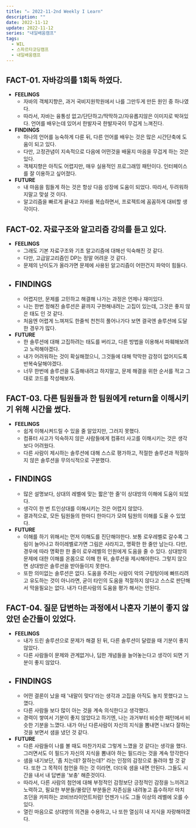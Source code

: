 ```yaml
---
title: "✏️ 2022-11-2nd Weekly I Learn"
description: ""
date: 2022-11-12
update: 2022-11-12
series: "내일배움캠프"
tags:
  - WIL
  - 스파르타코딩캠프
  - 내일배움캠프
---
```


## FACT-01. 자바강의를 1회독 하였다.

- **FEELINGS**
  - 자바의 객체지향은, 과거 국비지원학원에서 나를 그만두게 만든 원인 중 하나였다.
  - 따라서, 자바는 융통성 없고/단단하고/딱딱하고/자유롭지않은 이미지로 박혀있다. 언어를 배우는데 있어서 한발자국 한발자국이 무겁게 느껴진다.
- **FINDINGS**
  - 하나의 언어를 능숙하게 다룬 뒤, 다른 언어를 배우는 것은 많은 시간단축에 도움이 되고 있다.
  - 다만, 고정관념이 지속적으로 다음에 어떤것을 배울지 마음을 무겁게 하는 것은 있다.
  - 객체지향은 아직도 어렵지만, 매우 실용적인 프로그래밍 패턴이다. 인터페이스를 잘 이용하고 싶어졌다.
- **FUTURE**
  - 내 마음을 힘들게 하는 것은 항상 다음 성장에 도움이 되었다. 따라서, 두려워하지말고 맞설 것 이다.
  - 알고리즘을 빠르게 끝내고 자바를 복습하면서, 프로젝트에 꼼꼼하게 대비할 생각이다.

## FACT-02. 자료구조와 알고리즘 강의를 듣고 있다.

- **FEELINGS**
  - 그래도 기본 자료구조와 기초 알고리즘에 대해선 익숙해진 것 같다.
  - 다만, 고급알고리즘인 DP는 정말 어려운 것 같다.
  - 문제의 난이도가 올라가면 문제에 사용된 알고리즘이 어떤건지 파악이 힘들다.
- ## **FINDINGS**
  - 어렵지만, 문제를 고민하고 해결해 나가는 과정은 언제나 재미있다.
  - 나는 한번 정해진 솔루션은 끝까지 구현해내려는 고집이 있는데, 그것은 좋지 않은 태도 인 것 같다.
  - 처음엔 어렵게 느껴져도 한줄씩 천천히 풀어나가다 보면 결국엔 솔루션에 도달한 경우가 많다.
- **FUTURE**
  - 한 솔루션에 대해 고집하려는 태도를 버리고, 다른 방법을 이용해서 파훼해보려고 노력해야겠다.
  - 내가 어려워하는 것이 확실해졌으니, 그것들에 대해 막막한 감정이 없어지도록 반복숙달해야겠다.
  - 너무 한번에 솔루션을 도출해내려고 하지말고, 문제 해결을 위한 순서를 적고 그대로 코드를 작성해보자.

## FACT-03. 다른 팀원들과 한 팀원에게 return을 이해시키기 위해 시간을 썼다.

- **FEELINGS**
  - 쉽게 이해시켜드릴 수 있을 줄 알았지만, 그러지 못했다.
  - 컴퓨터 사고가 익숙하지 않은 사람들에게 컴퓨터 사고를 이해시키는 것은 생각보다 어려웠다.
  - 다른 사람이 제시하는 솔루션에 대해 스스로 평가하고, 적절한 솔루션과 적절하지 않은 솔루션을 무의식적으로 구분했다.
- ## **FINDINGS**
  - 많은 설명보다, 상대의 레벨에 맞는 짧은'한 줄'이 상대방의 이해에 도움이 되었다.
  - 생각이 한 번 트인상대를 이해시키는 것은 어렵지 않았다.
  - 결과적으로, 모든 팀원들의 한마디 한마디가 모여 팀원의 이해를 도울 수 있었다.
- **FUTURE**
  - 이해를 하기 위해서는 먼저 이해도를 진단해야한다. 보통 로우레벨로 갈수록 그림이 늘어나고 하이레벨로가면 그림은 사라지고, 명확한 한 줄만 남는다. 다만, 경우에 따라 명확한 한 줄이 로우레벨의 인원에게 도움을 줄 수 있다. 상대방의 문제에 대한 이해를 온몸으로 이해 한 뒤, 솔루션을 제시해야한다. 그렇지 않으면 상대방은 솔루션을 받아들이지 못한다.
  - 또한 의미없는 솔루션은 없다. 도움을 주려는 사람이 악의 구렁텅이에 빠뜨리려고 유도하는 것이 아니라면, 굳이 타인의 도움을 적절하지 않다고 스스로 판단해서 막을필요는 없다. 내가 다른사람의 도움을 평가 해서는 안된다.

## FACT-04. 질문 답변하는 과정에서 나혼자 기분이 좋지 않았던 순간들이 있었다.

- **FEELINGS**
  - 내가 드린 솔루션으로 문제가 해결 된 뒤, 다른 솔루션이 달렸을 때 기분이 좋지않았다.
  - 다른 사람들이 문제와 관계없거나, 딥한 개념들을 늘어놓는다고 생각이 되면 기분이 좋지 않았다.
- ## **FINDINGS**
  - 어떤 결론이 났을 때 '내말이 맞다'라는 생각과 고집을 아직도 놓지 못했다고 느꼈다.
  - 다른 사람들 보다 많이 아는 것을 계속 의식한다고 생각했다.
  - 경력이 쌓여서 기분이 좋지 않았다고 하기엔, 나는 과거부터 비슷한 패턴에서 비슷한 기분을 느꼈다. 내가 아닌 다른사람이 자신의 지식을 뽐내면 나보다 잘하는 것을 보면서 샘을 냈던 것 같다.
- **FUTURE**
  - 다른 사람들이 나를 볼 때도 마찬가지로 그렇게 느꼈을 것 같다는 생각을 했다. 그러면서도 이 필드가 자신의 지식을 뽐내야 하는 필드라는 것을 계속 망각한다
  - 샘을 내기보단, '좀 치는데? 잘하는데?' 라는 인정의 감정으로 돌려야 할 것 같다. 또한 그 목적이 첨언을 하는 것 이라면, 더더욱 샘을 내면 안된다. 그들도 시간을 내서 내 답변을 '보충' 해준것이다.
  - 따라서, 다른 사람의 첨언에 대해 부정적인 감정보단 긍정적인 감정을 느끼려고 노력하고, 필요한 부분들/몰랐던 부분들은 자존심을 내려놓고 흡수하자! 마치 조던을 카피하는 코비브라이언트처럼! 언젠가 나도 그들 이상의 레벨에 오를 수 있다.
  - 열린 마음으로 상대방의 의견을 수용하고, 나 또한 열심히 내 지식을 자랑해야겠다.
